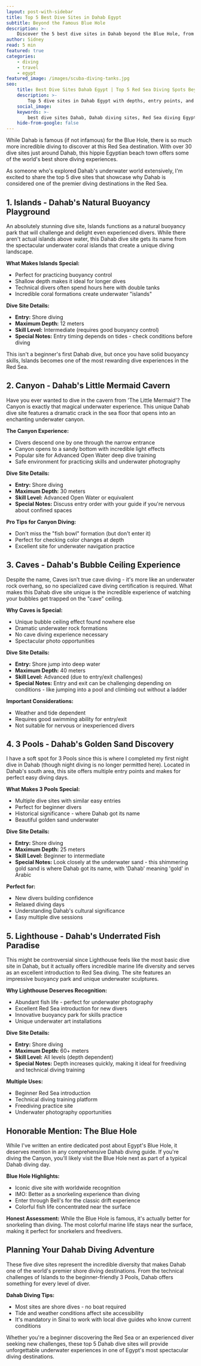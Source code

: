 ```yaml
---
layout: post-with-sidebar
title: Top 5 Best Dive Sites in Dahab Egypt
subtitle: Beyond the Famous Blue Hole
description: >-
    Discover the 5 best dive sites in Dahab beyond the Blue Hole, from Islands to Canyon - this is your insider guide to Dahab's top Red Sea diving spots.
author: Sidney
read: 5 min
featured: true
categories:
    - diving
    - travel
    - egypt
featured_image: /images/scuba-diving-tanks.jpg
seo:
    title: Best Dive Sites Dahab Egypt | Top 5 Red Sea Diving Spots Beyond Blue Hole
    description: >-
        Top 5 dive sites in Dahab Egypt with depths, entry points, and insider tips. Discover Islands, Canyon, Caves, 3 Pools, and Lighthouse - Dahab's best diving spots.
    social_image:
    keywords: >-
        best dive sites Dahab, Dahab diving sites, Red Sea diving Egypt, Dahab Egypt diving, Islands dive site Dahab, Canyon dive site Dahab, Caves dive site Dahab, 3 Pools Dahab diving, Lighthouse dive site Dahab, Dahab shore diving, Red Sea dive sites, Egypt diving destinations, Dahab dive guide, best diving Dahab Egypt
    hide-from-google: false
---
```


While Dahab is famous (if not infamous) for the Blue Hole, there is so much more incredible diving to discover at this Red Sea destination. With over 30 dive sites just around Dahab, this hippie Egyptian beach town offers some of the world's best shore diving experiences.

As someone who's explored Dahab's underwater world extensively, I'm excited to share the top 5 dive sites that showcase why Dahab is considered one of the premier diving destinations in the Red Sea.

## 1. **Islands** - Dahab's Natural Buoyancy Playground

An absolutely stunning dive site, Islands functions as a natural buoyancy park that will challenge and delight even experienced divers. While there aren't actual islands above water, this Dahab dive site gets its name from the spectacular underwater coral islands that create a unique diving landscape.

**What Makes Islands Special:**
- Perfect for practicing buoyancy control
- Shallow depth makes it ideal for longer dives
- Technical divers often spend hours here with double tanks
- Incredible coral formations create underwater "islands"

**Dive Site Details:**
- **Entry:** Shore diving
- **Maximum Depth:** 12 meters
- **Skill Level:** Intermediate (requires good buoyancy control)
- **Special Notes:** Entry timing depends on tides - check conditions before diving

This isn't a beginner's first Dahab dive, but once you have solid buoyancy skills, Islands becomes one of the most rewarding dive experiences in the Red Sea.

## 2. **Canyon** - Dahab's Little Mermaid Cavern

Have you ever wanted to dive in the cavern from 'The Little Mermaid'? The Canyon is exactly that magical underwater experience. This unique Dahab dive site features a dramatic crack in the sea floor that opens into an enchanting underwater canyon.

**The Canyon Experience:**
- Divers descend one by one through the narrow entrance
- Canyon opens to a sandy bottom with incredible light effects
- Popular site for Advanced Open Water deep dive training
- Safe environment for practicing skills and underwater photography

**Dive Site Details:**
- **Entry:** Shore diving
- **Maximum Depth:** 30 meters
- **Skill Level:** Advanced Open Water or equivalent
- **Special Notes:** Discuss entry order with your guide if you're nervous about confined spaces

**Pro Tips for Canyon Diving:**
- Don't miss the "fish bowl" formation (but don't enter it)
- Perfect for checking color changes at depth
- Excellent site for underwater navigation practice

## 3. **Caves** - Dahab's Bubble Ceiling Experience

Despite the name, Caves isn't true cave diving - it's more like an underwater rock overhang, so no specialized cave diving certification is required. What makes this Dahab dive site unique is the incredible experience of watching your bubbles get trapped on the "cave" ceiling.

**Why Caves is Special:**
- Unique bubble ceiling effect found nowhere else
- Dramatic underwater rock formations
- No cave diving experience necessary
- Spectacular photo opportunities

**Dive Site Details:**
- **Entry:** Shore jump into deep water
- **Maximum Depth:** 40 meters
- **Skill Level:** Advanced (due to entry/exit challenges)
- **Special Notes:** Entry and exit can be challenging depending on conditions - like jumping into a pool and climbing out without a ladder

**Important Considerations:**
- Weather and tide dependent
- Requires good swimming ability for entry/exit
- Not suitable for nervous or inexperienced divers

## 4. **3 Pools** - Dahab's Golden Sand Discovery

I have a soft spot for 3 Pools since this is where I completed my first night dive in Dahab (though night diving is no longer permitted here). Located in Dahab's south area, this site offers multiple entry points and makes for perfect easy diving days.

**What Makes 3 Pools Special:**
- Multiple dive sites with similar easy entries
- Perfect for beginner divers
- Historical significance - where Dahab got its name
- Beautiful golden sand underwater

**Dive Site Details:**
- **Entry:** Shore diving
- **Maximum Depth:** 25 meters
- **Skill Level:** Beginner to intermediate
- **Special Notes:** Look closely at the underwater sand - this shimmering gold sand is where Dahab got its name, with 'Dahab' meaning 'gold' in Arabic

**Perfect for:**
- New divers building confidence
- Relaxed diving days
- Understanding Dahab's cultural significance
- Easy multiple dive sessions

## 5. **Lighthouse** - Dahab's Underrated Fish Paradise

This might be controversial since Lighthouse feels like the most basic dive site in Dahab, but it actually offers incredible marine life diversity and serves as an excellent introduction to Red Sea diving. The site features an impressive buoyancy park and unique underwater sculptures.

**Why Lighthouse Deserves Recognition:**
- Abundant fish life - perfect for underwater photography
- Excellent Red Sea introduction for new divers
- Innovative buoyancy park for skills practice
- Unique underwater art installations

**Dive Site Details:**
- **Entry:** Shore diving
- **Maximum Depth:** 60+ meters
- **Skill Level:** All levels (depth dependent)
- **Special Notes:** Depth increases quickly, making it ideal for freediving and technical diving training

**Multiple Uses:**
- Beginner Red Sea introduction
- Technical diving training platform
- Freediving practice site
- Underwater photography opportunities

## Honorable Mention: **The Blue Hole**

While I've written an entire dedicated post about Egypt's Blue Hole, it deserves mention in any comprehensive Dahab diving guide. If you're diving the Canyon, you'll likely visit the Blue Hole next as part of a typical Dahab diving day.

**Blue Hole Highlights:**
- Iconic dive site with worldwide recognition
- IMO: Better as a snorkeling experience than diving
- Enter through Bell's for the classic drift experience
- Colorful fish life concentrated near the surface

**Honest Assessment:** While the Blue Hole is famous, it's actually better for snorkeling than diving. The most colorful marine life stays near the surface, making it perfect for snorkelers and freedivers.

## Planning Your **Dahab** Diving Adventure

These five dive sites represent the incredible diversity that makes Dahab one of the world's premier shore diving destinations. From the technical challenges of Islands to the beginner-friendly 3 Pools, Dahab offers something for every level of diver.

**Dahab Diving Tips:**
- Most sites are shore dives - no boat required
- Tide and weather conditions affect site accessibility
- It's mandatory in Sinai to work with local dive guides who know current conditions

Whether you're a beginner discovering the Red Sea or an experienced diver seeking new challenges, these top 5 Dahab dive sites will provide unforgettable underwater experiences in one of Egypt's most spectacular diving destinations.
